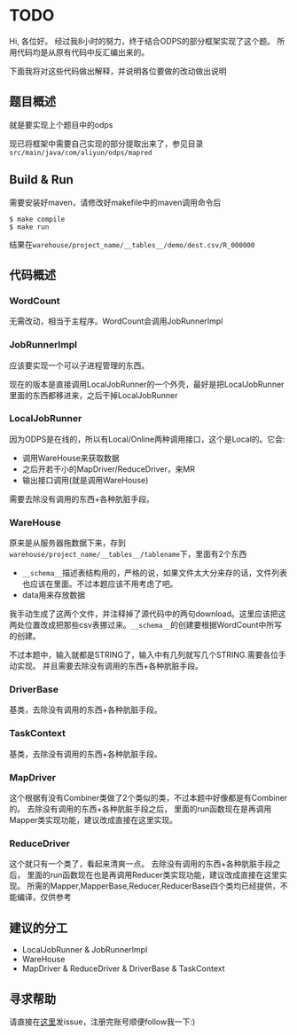 TODO
========

Hi, 各位好。
经过我8小时的努力，终于结合ODPS的部分框架实现了这个题。
所用代码均是从原有代码中反汇编出来的。

下面我将对这些代码做出解释，并说明各位要做的改动做出说明

## 题目概述
就是要实现上个题目中的odps

现已将框架中需要自己实现的部分提取出来了，参见目录`src/main/java/com/aliyun/odps/mapred`

## Build & Run

需要安装好maven，请修改好makefile中的maven调用命令后

```
$ make compile
$ make run
```

结果在`warehouse/project_name/__tables__/demo/dest.csv/R_000000`

## 代码概述
### WordCount
无需改动，相当于主程序。WordCount会调用JobRunnerImpl

### JobRunnerImpl
应该要实现一个可以子进程管理的东西。

现在的版本是直接调用LocalJobRunner的一个外壳，最好是把LocalJobRunner里面的东西都移进来，之后干掉LocalJobRunner

### LocalJobRunner
因为ODPS是在线的，所以有Local/Online两种调用接口，这个是Local的。它会:

- 调用WareHouse来获取数据
- 之后开若干小的MapDriver/ReduceDriver，来MR
- 输出接口调用(就是调用WareHouse)

需要去除没有调用的东西+各种肮脏手段。

### WareHouse
原来是从服务器拖数据下来，存到`warehouse/project_name/__tables__/tablename`下，里面有2个东西

- `__schema__`描述表结构用的，严格的说，如果文件太大分来存的话，文件列表也应该在里面。不过本题应该不用考虑了吧。
- data用来存放数据

我手动生成了这两个文件，并注释掉了源代码中的两句download。这里应该把这两处位置改成把那些csv表挪过来。`__schema__`的创建要根据WordCount中所写的创建。

不过本题中，输入就都是STRING了，输入中有几列就写几个STRING.需要各位手动实现。
并且需要去除没有调用的东西+各种肮脏手段。

### DriverBase

基类，去除没有调用的东西+各种肮脏手段。

### TaskContext

基类，去除没有调用的东西+各种肮脏手段。

### MapDriver

这个根据有没有Combiner类做了2个类似的类，不过本题中好像都是有Combiner的。
去除没有调用的东西+各种肮脏手段之后，
里面的run函数现在是再调用Mapper类实现功能，建议改成直接在这里实现。

### ReduceDriver

这个就只有一个类了，看起来清爽一点。
去除没有调用的东西+各种肮脏手段之后，
里面的run函数现在也是再调用Reducer类实现功能，建议改成直接在这里实现。
所需的Mapper,MapperBase,Reducer,ReducerBase四个类均已经提供，不能编译，仅供参考

## 建议的分工

- LocalJobRunner & JobRunnerImpl
- WareHouse
- MapDriver & ReduceDriver & DriverBase & TaskContext

## 寻求帮助

请直接在[这里](https://github.com/petronny/odps/issues)发issue，注册完账号顺便follow我一下:)
